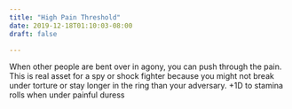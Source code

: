 ```yaml
---
title: "High Pain Threshold"
date: 2019-12-18T01:10:03-08:00
draft: false

---
```


When other people are bent over in agony, you can push through the pain. This is real asset for a spy or shock fighter because you might not break under torture or stay longer in the ring than your adversary. +1D to stamina rolls when under painful duress